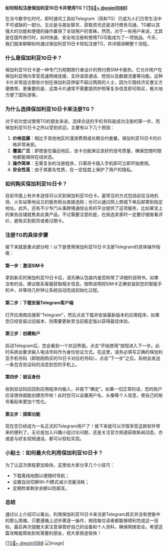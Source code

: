 **如何轻松注册保加利亚10日卡并使用TG？[[TG💪+ @esim1088](https://t.me/s/esim1088)]**

在当今数字化时代，即时通讯工具如Telegram（简称TG）已成为人们日常生活中不可或缺的一部分。无论是与朋友聊天、获取资讯还是进行商务沟通，TG都以其强大的功能和便捷的操作赢得了全球用户的青睐。然而，对于一些用户来说，尤其是在国外旅行时，如何快速、安全地注册和使用TG可能成为了一项挑战。今天，我们就来聊聊如何通过保加利亚10日卡轻松注册TG，并详细讲解整个流程。

### 什么是保加利亚10日卡？

保加利亚10日卡是一种专门为短期旅行者设计的预付费SIM卡服务。它允许用户在保加利亚境内享受高速网络连接，支持语音通话、短信以及数据流量等功能。这种卡片非常适合那些计划在保加利亚停留不超过两周的人士，因为它既经济实惠又方便携带。更重要的是，这类卡片通常不需要提供护照等复杂信息即可购买，极大地方便了国际游客。

### 为什么选择保加利亚10日卡来注册TG？

对于初次尝试使用TG的朋友来说，选择合适的手机号码是成功注册的第一步。而保加利亚10日卡之所以受到欢迎，主要有以下几个原因：

1. **价格低廉**：相比于其他地区的漫游费用或长期合约套餐，保加利亚10日卡的价格非常亲民。
2. **覆盖广泛**：即使是在偏远地区，该卡也能保证良好的信号质量，确保您随时随地都能保持在线状态。
3. **操作简单**：无需复杂的注册程序，只需将卡插入手机即可立即开始使用。
4. **安全性高**：由于其匿名性质，在一定程度上保护了用户的隐私。

### 如何购买保加利亚10日卡？

目前市面上有许多途径可以买到保加利亚10日卡。最常见的方式包括前往当地机场、火车站等地设立的服务柜台直接选购；也可以通过网上商城下单后邮寄到指定地址。此外，还有不少专门从事跨境通信业务的平台提供了这项服务，比如某宝上的某些店铺就售卖此类产品。不过需要注意的是，在挑选卖家时一定要仔细查看评价，避免买到假货或者过期卡。

### 注册TG的具体步骤

接下来就是重点部分啦！以下是使用保加利亚10日卡注册Telegram的具体操作指南：

#### 第一步：激活SIM卡
拿到新买的保加利亚10日卡后，请先确认包装内是否附带了详细的说明书。如果没有的话，建议联系客服获取相关信息。按照说明将SIM卡正确安装到您的智能手机中，并等待几秒钟让系统自动完成初始化过程。

#### 第二步：下载安装Telegram客户端
打开应用商店搜索“Telegram”，然后点击下载并安装最新版本的应用程序。如果您已经安装过旧版本，则需要更新至当前稳定版以获得最佳体验。

#### 第三步：创建账户
启动Telegram后，您会看到一个欢迎界面。点击“开始使用”按钮进入下一步。此时系统会要求输入电话号码作为身份验证方式。在这里，请务必填写正确的保加利亚手机号码（即刚刚购买的10日卡对应的号码）。点击“下一步”之后，系统会发送一条包含验证码的消息到您的手机上。

#### 第四步：验证身份
收到验证码后回到应用程序内输入，并按下“确定”。如果一切正常的话，您的账户应该很快就能创建完毕啦！此时您可以设置用户名、头像等个人信息，使自己的账号看起来更加个性化。

#### 第五步：探索功能
现在您已经成为一名正式的Telegram用户了！接下来就可以尽情享受这款软件带来的便利了。无论是加入兴趣小组讨论问题，还是关注官方频道获取新闻动态，亦或是与好友视频通话，都可以轻松实现。

### 小贴士：如何最大化利用保加利亚10日卡？

为了让这次旅程更加愉快，这里给大家分享几个小技巧：
- 下载离线地图以便随时导航；
- 设置自动切换Wi-Fi模式减少流量消耗；
- 定期检查剩余余额以防超支。

### 总结

通过以上介绍可以看出，利用保加利亚10日卡来注册Telegram其实并没有想象中的那么困难。只要遵循上述步骤逐一操作，相信每位读者都能够顺利完成这一目标。最后再次提醒大家注意保管好自己的设备和个人资料，确保网络安全。希望这篇攻略能帮助到有需要的朋友，祝大家旅途愉快！

[[TG💪+ @esim1088](https://t.me/s/esim1088) ![Image](https://i.postimg.cc/4NQfJmqS/Snipaste-2025-05-13-00-14-12.png)]